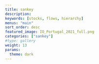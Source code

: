 ```yaml
---
title: sankey
description:
keywords: [stocks, flows, hierarchy]
menus: "main"
sort_order: desc
featured_image: IO_Portugal_2021_full.png
categories: ["sankey"]
#type: gallery
weight: 13
params:
  theme: dark
---
```

